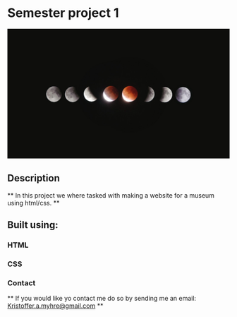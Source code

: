 # Semester project 1

![Alt Text](./bilder/planeter.webp)

## Description

**
In this project we where tasked with making a website for a museum using html/css.
**

## Built using:

### HTML

### CSS

### Contact

**
If you would like yo contact me do so by sending me an email: Kristoffer.a.myhre@gmail.com
**

